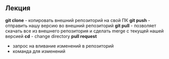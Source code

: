 ## Лекция 
**git clone** - копировать внешний репозиторий на свой ПК
**git push** - отправить нашу версию во внешний репозиторий
**git pull** - позволяет скачать все из внешнего репозитория и сделать merge с текущей нашей версией
**cd** - change directory
**pull request** 
*  запрос на вливание изменений в репозиторий
*  команда для изменений
